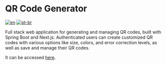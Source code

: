 # QR Code Generator

[![en](https://img.shields.io/badge/lang-en-red.svg)](./README.md) [![pt-br](https://img.shields.io/badge/lang-pt--br-green.svg)](./README.pt-br.md)

Full stack web application for generating and managing QR codes, built with Spring Boot and Next.js. Authenticated users can create customized QR codes with various options like size, colors, and error correction levels, as well as save and manage their QR codes.

It can be accessed [here](https://qr-code.works).
